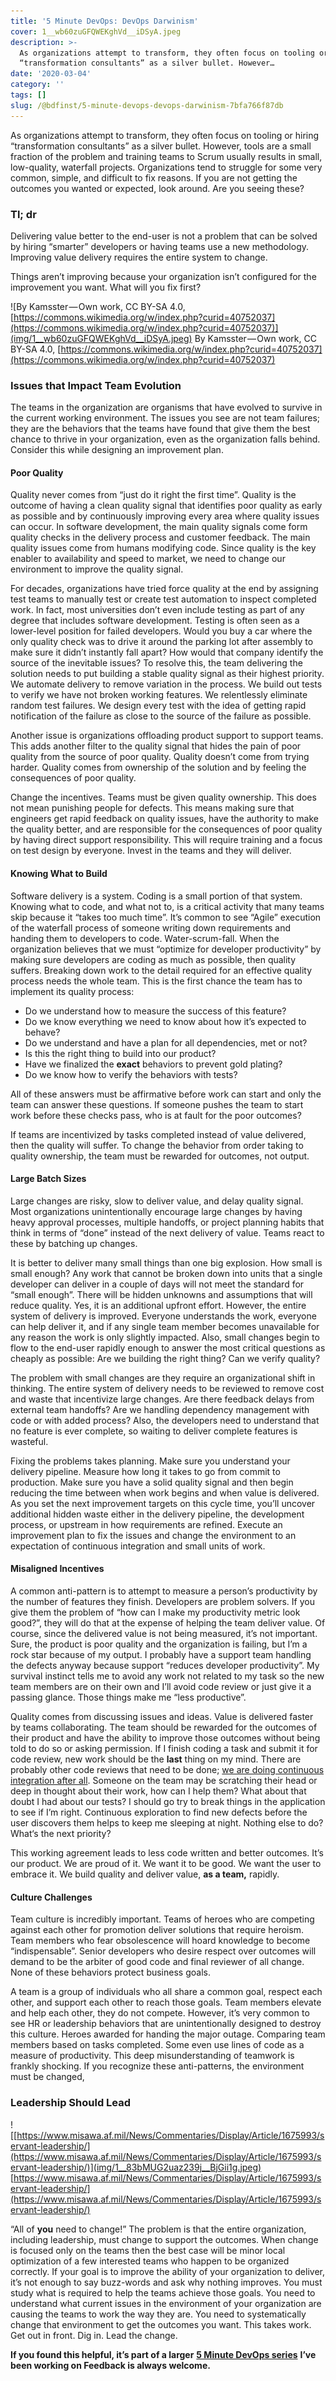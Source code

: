 ```yaml
---
title: '5 Minute DevOps: DevOps Darwinism'
cover: 1__wb60zuGFQWEKghVd__iDSyA.jpeg
description: >-
  As organizations attempt to transform, they often focus on tooling or hiring
  “transformation consultants” as a silver bullet. However…
date: '2020-03-04'
category: ''
tags: []
slug: /@bdfinst/5-minute-devops-devops-darwinism-7bfa766f87db
---
```


As organizations attempt to transform, they often focus on tooling or hiring “transformation consultants” as a silver bullet. However, tools are a small fraction of the problem and training teams to Scrum usually results in small, low-quality, waterfall projects. Organizations tend to struggle for some very common, simple, and difficult to fix reasons. If you are not getting the outcomes you wanted or expected, look around. Are you seeing these?

### Tl; dr

Delivering value better to the end-user is not a problem that can be solved by hiring “smarter” developers or having teams use a new methodology. Improving value delivery requires the entire system to change.

Things aren’t improving because your organization isn’t configured for the improvement you want. What will you fix first?

![By Kamsster — Own work, CC BY-SA 4.0, [https://commons.wikimedia.org/w/index.php?curid=40752037](https://commons.wikimedia.org/w/index.php?curid=40752037)](img/1__wb60zuGFQWEKghVd__iDSyA.jpeg)
By Kamsster — Own work, CC BY-SA 4.0, [https://commons.wikimedia.org/w/index.php?curid=40752037](https://commons.wikimedia.org/w/index.php?curid=40752037)

### Issues that Impact Team Evolution

The teams in the organization are organisms that have evolved to survive in the current working environment. The issues you see are not team failures; they are the behaviors that the teams have found that give them the best chance to thrive in your organization, even as the organization falls behind. Consider this while designing an improvement plan.

#### Poor Quality

Quality never comes from “just do it right the first time”. Quality is the outcome of having a clean quality signal that identifies poor quality as early as possible and by continuously improving every area where quality issues can occur. In software development, the main quality signals come form quality checks in the delivery process and customer feedback. The main quality issues come from humans modifying code. Since quality is the key enabler to availability and speed to market, we need to change our environment to improve the quality signal.

For decades, organizations have tried force quality at the end by assigning test teams to manually test or create test automation to inspect completed work. In fact, most universities don’t even include testing as part of any degree that includes software development. Testing is often seen as a lower-level position for failed developers. Would you buy a car where the only quality check was to drive it around the parking lot after assembly to make sure it didn’t instantly fall apart? How would that company identify the source of the inevitable issues? To resolve this, the team delivering the solution needs to put building a stable quality signal as their highest priority. We automate delivery to remove variation in the process. We build out tests to verify we have not broken working features. We relentlessly eliminate random test failures. We design every test with the idea of getting rapid notification of the failure as close to the source of the failure as possible.

Another issue is organizations offloading product support to support teams. This adds another filter to the quality signal that hides the pain of poor quality from the source of poor quality. Quality doesn’t come from trying harder. Quality comes from ownership of the solution and by feeling the consequences of poor quality.

Change the incentives. Teams must be given quality ownership. This does not mean punishing people for defects. This means making sure that engineers get rapid feedback on quality issues, have the authority to make the quality better, and are responsible for the consequences of poor quality by having direct support responsibility. This will require training and a focus on test design by everyone. Invest in the teams and they will deliver.

#### Knowing What to Build

Software delivery is a system. Coding is a small portion of that system. Knowing what to code, and what not to, is a critical activity that many teams skip because it “takes too much time”. It’s common to see “Agile” execution of the waterfall process of someone writing down requirements and handing them to developers to code. Water-scrum-fall. When the organization believes that we must “optimize for developer productivity” by making sure developers are coding as much as possible, then quality suffers. Breaking down work to the detail required for an effective quality process needs the whole team. This is the first chance the team has to implement its quality process:

*   Do we understand how to measure the success of this feature?
*   Do we know everything we need to know about how it’s expected to behave?
*   Do we understand and have a plan for all dependencies, met or not?
*   Is this the right thing to build into our product?
*   Have we finalized the **exact** behaviors to prevent gold plating?
*   Do we know how to verify the behaviors with tests?

All of these answers must be affirmative before work can start and only the team can answer these questions. If someone pushes the team to start work before these checks pass, who is at fault for the poor outcomes?

If teams are incentivized by tasks completed instead of value delivered, then the quality will suffer. To change the behavior from order taking to quality ownership, the team must be rewarded for outcomes, not output.

#### Large Batch Sizes

Large changes are risky, slow to deliver value, and delay quality signal. Most organizations unintentionally encourage large changes by having heavy approval processes, multiple handoffs, or project planning habits that think in terms of “done” instead of the next delivery of value. Teams react to these by batching up changes.

It is better to deliver many small things than one big explosion. How small is small enough? Any work that cannot be broken down into units that a single developer can deliver in a couple of days will not meet the standard for “small enough”. There will be hidden unknowns and assumptions that will reduce quality. Yes, it is an additional upfront effort. However, the entire system of delivery is improved. Everyone understands the work, everyone can help deliver it, and if any single team member becomes unavailable for any reason the work is only slightly impacted. Also, small changes begin to flow to the end-user rapidly enough to answer the most critical questions as cheaply as possible: Are we building the right thing? Can we verify quality?

The problem with small changes are they require an organizational shift in thinking. The entire system of delivery needs to be reviewed to remove cost and waste that incentivize large changes. Are there feedback delays from external team handoffs? Are we handling dependency management with code or with added process? Also, the developers need to understand that no feature is ever complete, so waiting to deliver complete features is wasteful.

Fixing the problems takes planning. Make sure you understand your delivery pipeline. Measure how long it takes to go from commit to production. Make sure you have a solid quality signal and then begin reducing the time between when work begins and when value is delivered. As you set the next improvement targets on this cycle time, you’ll uncover additional hidden waste either in the delivery pipeline, the development process, or upstream in how requirements are refined. Execute an improvement plan to fix the issues and change the environment to an expectation of continuous integration and small units of work.

#### Misaligned Incentives

A common anti-pattern is to attempt to measure a person’s productivity by the number of features they finish. Developers are problem solvers. If you give them the problem of “how can I make my productivity metric look good?”, they will do that at the expense of helping the team deliver value. Of course, since the delivered value is not being measured, it’s not important. Sure, the product is poor quality and the organization is failing, but I’m a rock star because of my output. I probably have a support team handling the defects anyway because support “reduces developer productivity”. My survival instinct tells me to avoid any work not related to my task so the new team members are on their own and I’ll avoid code review or just give it a passing glance. Those things make me “less productive”.

Quality comes from discussing issues and ideas. Value is delivered faster by teams collaborating. The team should be rewarded for the outcomes of their product and have the ability to improve those outcomes without being told to do so or asking permission. If I finish coding a task and submit it for code review, new work should be the **last** thing on my mind. There are probably other code reviews that need to be done; [we are doing continuous integration after all](https://medium.com/itrevolution/5-minute-devops-engineering-culture-change-with-ci-61cd640a5ea3). Someone on the team may be scratching their head or deep in thought about their work, how can I help them? What about that doubt I had about our tests? I should go try to break things in the application to see if I’m right. Continuous exploration to find new defects before the user discovers them helps to keep me sleeping at night. Nothing else to do? What‘s the next priority?

This working agreement leads to less code written and better outcomes. It’s our product. We are proud of it. We want it to be good. We want the user to embrace it. We build quality and deliver value, **as a team,** rapidly.

#### Culture Challenges

Team culture is incredibly important. Teams of heroes who are competing against each other for promotion deliver solutions that require heroism. Team members who fear obsolescence will hoard knowledge to become “indispensable”. Senior developers who desire respect over outcomes will demand to be the arbiter of good code and final reviewer of all change. None of these behaviors protect business goals.

A team is a group of individuals who all share a common goal, respect each other, and support each other to reach those goals. Team members elevate and help each other, they do not compete. However, it’s very common to see HR or leadership behaviors that are unintentionally designed to destroy this culture. Heroes awarded for handing the major outage. Comparing team members based on tasks completed. Some even use lines of code as a measure of productivity. This deep misunderstanding of teamwork is frankly shocking. If you recognize these anti-patterns, the environment must be changed,

### Leadership Should Lead

![[https://www.misawa.af.mil/News/Commentaries/Display/Article/1675993/servant-leadership/](https://www.misawa.af.mil/News/Commentaries/Display/Article/1675993/servant-leadership/)](img/1__83bMUG2uaz239j__BjGii1g.jpeg)
[https://www.misawa.af.mil/News/Commentaries/Display/Article/1675993/servant-leadership/](https://www.misawa.af.mil/News/Commentaries/Display/Article/1675993/servant-leadership/)

“All of **you** need to change!” The problem is that the entire organization, including leadership, must change to support the outcomes. When change is focused only on the teams then the best case will be minor local optimization of a few interested teams who happen to be organized correctly. If your goal is to improve the ability of your organization to deliver, it’s not enough to say buzz-words and ask why nothing improves. You must study what is required to help the teams achieve those goals. You need to understand what current issues in the environment of your organization are causing the teams to work the way they are. You need to systematically change that environment to get the outcomes you want. This takes work. Get out in front. Dig in. Lead the change.

**If you found this helpful, it’s part of a larger** [**5 Minute DevOps series**](https://medium.com/search?q=%225%20minute%20devops%22) **I’ve been working on Feedback is always welcome.**